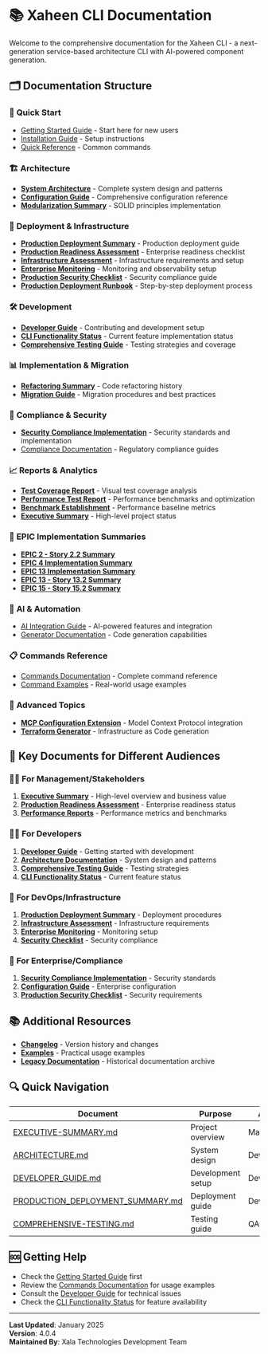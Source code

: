 # 📚 Xaheen CLI Documentation

Welcome to the comprehensive documentation for the Xaheen CLI - a next-generation service-based architecture CLI with AI-powered component generation.

## 🗂️ Documentation Structure

### 📖 **Quick Start**
- [Getting Started Guide](getting-started/README.md) - Start here for new users
- [Installation Guide](getting-started/installation.md) - Setup instructions
- [Quick Reference](getting-started/quick-reference.md) - Common commands

### 🏗️ **Architecture**
- [**System Architecture**](architecture/ARCHITECTURE.md) - Complete system design and patterns
- [**Configuration Guide**](architecture/CONFIGURATION.md) - Comprehensive configuration reference
- [**Modularization Summary**](architecture/MODULARIZATION_FINAL_SUMMARY.md) - SOLID principles implementation

### 🚀 **Deployment & Infrastructure**
- [**Production Deployment Summary**](deployment/PRODUCTION_DEPLOYMENT_SUMMARY.md) - Production deployment guide
- [**Production Readiness Assessment**](deployment/PRODUCTION_READINESS_ASSESSMENT.md) - Enterprise readiness checklist
- [**Infrastructure Assessment**](deployment/INFRASTRUCTURE_ASSESSMENT_REPORT.md) - Infrastructure requirements and setup
- [**Enterprise Monitoring**](deployment/ENTERPRISE_MONITORING.md) - Monitoring and observability setup
- [**Production Security Checklist**](PRODUCTION_SECURITY_CHECKLIST.md) - Security compliance guide
- [**Production Deployment Runbook**](PRODUCTION_DEPLOYMENT_RUNBOOK.md) - Step-by-step deployment process

### 🛠️ **Development**
- [**Developer Guide**](development/DEVELOPER_GUIDE.md) - Contributing and development setup
- [**CLI Functionality Status**](development/CLI-FUNCTIONALITY-STATUS.md) - Current feature implementation status
- [**Comprehensive Testing Guide**](COMPREHENSIVE-TESTING.md) - Testing strategies and coverage

### 📊 **Implementation & Migration**
- [**Refactoring Summary**](implementation/REFACTORING-SUMMARY.md) - Code refactoring history
- [**Migration Guide**](implementation/REFACTORING_MIGRATION_GUIDE.md) - Migration procedures and best practices

### 🔐 **Compliance & Security**
- [**Security Compliance Implementation**](compliance/SECURITY_COMPLIANCE_IMPLEMENTATION_SUMMARY.md) - Security standards and implementation
- [Compliance Documentation](compliance/README.md) - Regulatory compliance guides

### 📈 **Reports & Analytics**
- [**Test Coverage Report**](reports/TEST-COVERAGE-VISUAL-REPORT.md) - Visual test coverage analysis
- [**Performance Test Report**](reports/PERFORMANCE-TEST-REPORT.md) - Performance benchmarks and optimization
- [**Benchmark Establishment**](reports/BENCHMARK-ESTABLISHMENT.md) - Performance baseline metrics
- [**Executive Summary**](reports/executive-summary.md) - High-level project status

### 🎯 **EPIC Implementation Summaries**
- [**EPIC 2 - Story 2.2 Summary**](epic-summaries/EPIC-2-STORY-2.2-SUMMARY.md)
- [**EPIC 4 Implementation Summary**](epic-summaries/EPIC-4-IMPLEMENTATION-SUMMARY.md)
- [**EPIC 13 Implementation Summary**](epic-summaries/EPIC-13-IMPLEMENTATION-SUMMARY.md)
- [**EPIC 13 - Story 13.2 Summary**](epic-summaries/EPIC-13-STORY-13.2-IMPLEMENTATION-SUMMARY.md)
- [**EPIC 15 - Story 15.2 Summary**](epic-summaries/EPIC-15-STORY-15.2-IMPLEMENTATION-SUMMARY.md)

### 🤖 **AI & Automation**
- [AI Integration Guide](ai/README.md) - AI-powered features and integration
- [Generator Documentation](generators/README.md) - Code generation capabilities

### 📋 **Commands Reference**
- [Commands Documentation](commands/README.md) - Complete command reference
- [Command Examples](commands/examples.md) - Real-world usage examples

### 🔧 **Advanced Topics**
- [**MCP Configuration Extension**](MCP_CONFIGURATION_EXTENSION.md) - Model Context Protocol integration
- [**Terraform Generator**](TERRAFORM-GENERATOR.md) - Infrastructure as Code generation

## 📑 **Key Documents for Different Audiences**

### 👨‍💼 **For Management/Stakeholders**
1. [**Executive Summary**](EXECUTIVE-SUMMARY.md) - High-level overview and business value
2. [**Production Readiness Assessment**](deployment/PRODUCTION_READINESS_ASSESSMENT.md) - Enterprise readiness status
3. [**Performance Reports**](reports/PERFORMANCE-TEST-REPORT.md) - Performance metrics and benchmarks

### 👨‍💻 **For Developers**
1. [**Developer Guide**](development/DEVELOPER_GUIDE.md) - Getting started with development
2. [**Architecture Documentation**](architecture/ARCHITECTURE.md) - System design and patterns
3. [**Comprehensive Testing Guide**](COMPREHENSIVE-TESTING.md) - Testing strategies
4. [**CLI Functionality Status**](development/CLI-FUNCTIONALITY-STATUS.md) - Current feature status

### 🔧 **For DevOps/Infrastructure**
1. [**Production Deployment Summary**](deployment/PRODUCTION_DEPLOYMENT_SUMMARY.md) - Deployment procedures
2. [**Infrastructure Assessment**](deployment/INFRASTRUCTURE_ASSESSMENT_REPORT.md) - Infrastructure requirements
3. [**Enterprise Monitoring**](deployment/ENTERPRISE_MONITORING.md) - Monitoring setup
4. [**Security Checklist**](PRODUCTION_SECURITY_CHECKLIST.md) - Security compliance

### 🏢 **For Enterprise/Compliance**
1. [**Security Compliance Implementation**](compliance/SECURITY_COMPLIANCE_IMPLEMENTATION_SUMMARY.md) - Security standards
2. [**Configuration Guide**](architecture/CONFIGURATION.md) - Enterprise configuration
3. [**Production Security Checklist**](PRODUCTION_SECURITY_CHECKLIST.md) - Security requirements

## 📚 **Additional Resources**

- [**Changelog**](../CHANGELOG.md) - Version history and changes
- [**Examples**](../examples/) - Practical usage examples
- [**Legacy Documentation**](legacy-docs/) - Historical documentation archive

## 🔍 **Quick Navigation**

| Document | Purpose | Audience |
|----------|---------|----------|
| [EXECUTIVE-SUMMARY.md](EXECUTIVE-SUMMARY.md) | Project overview | Management |
| [ARCHITECTURE.md](architecture/ARCHITECTURE.md) | System design | Developers |
| [DEVELOPER_GUIDE.md](development/DEVELOPER_GUIDE.md) | Development setup | Developers |
| [PRODUCTION_DEPLOYMENT_SUMMARY.md](deployment/PRODUCTION_DEPLOYMENT_SUMMARY.md) | Deployment guide | DevOps |
| [COMPREHENSIVE-TESTING.md](COMPREHENSIVE-TESTING.md) | Testing guide | QA/Developers |

## 🆘 **Getting Help**

- Check the [Getting Started Guide](getting-started/README.md) first
- Review the [Commands Documentation](commands/README.md) for usage examples
- Consult the [Developer Guide](development/DEVELOPER_GUIDE.md) for technical issues
- Check the [CLI Functionality Status](development/CLI-FUNCTIONALITY-STATUS.md) for feature availability

---

**Last Updated**: January 2025  
**Version**: 4.0.4  
**Maintained By**: Xala Technologies Development Team